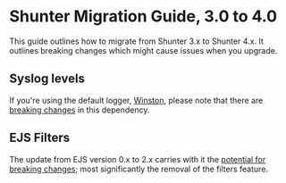 
Shunter Migration Guide, 3.0 to 4.0
===================================

This guide outlines how to migrate from Shunter 3.x to Shunter 4.x. It outlines breaking changes which might cause issues when you upgrade.

Syslog levels
-------------

If you're using the default logger, [Winston](https://github.com/winstonjs/winston/), please note that there are [breaking changes](https://github.com/winstonjs/winston/blob/master/CHANGELOG.md#v200--2015-10-29) in this dependency.

EJS Filters
-----------

The update from EJS version 0.x to 2.x carries with it the [potential for breaking changes](https://github.com/mde/ejs/blob/master/CHANGELOG.md#v201-2015-01-02); most significantly the removal of the filters feature.

